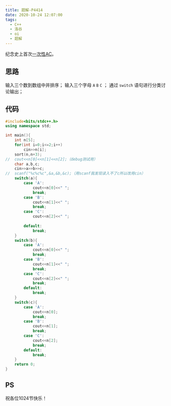 ```yaml
---
title: 题解-P4414
date: 2020-10-24 12:07:00
tags:
  - C++
  - 洛谷
  - oi
  - 题解
---
```


纪念史上首次[一次性AC](https://www.luogu.com.cn/record/40400035)。

## 思路

输入三个数到数组中并排序；
输入三个字母 `A` `B` `C` ；
通过 `switch` 语句进行分类讨论输出；

## 代码

```cpp
#include<bits/stdc++.h>
using namespace std;

int main(){
	int n[5];
	for(int i=0;i<=2;i++)
		cin>>n[i];
	sort(n,n+3);
//	cout<<n[0]<<n[1]<<n[2];（debug测试用）
	char a,b,c;
	cin>>a>>b>>c;
//	scanf("%c%c%c",&a,&b,&c);（用scanf我发现读入不了c所以改用cin）
	switch(a){
		case 'A':
			cout<<n[0]<<" ";
			break;
		case 'B':
			cout<<n[1]<<" ";
			break;
		case 'C':
			cout<<n[2]<<" ";
		
		default:
			break;
	}
	switch(b){
		case 'A':
			cout<<n[0]<<" ";
			break;
		case 'B':
			cout<<n[1]<<" ";
			break;
		case 'C':
			cout<<n[2]<<" ";
			break;
		default:
			break;
	}
	switch(c){
		case 'A':
			cout<<n[0];
			break;
		case 'B':
			cout<<n[1];
			break;
		case 'C':
			cout<<n[2];
			break;
		default:
			break;
	}
	return 0;
}
```

## PS

祝各位1024节快乐！
